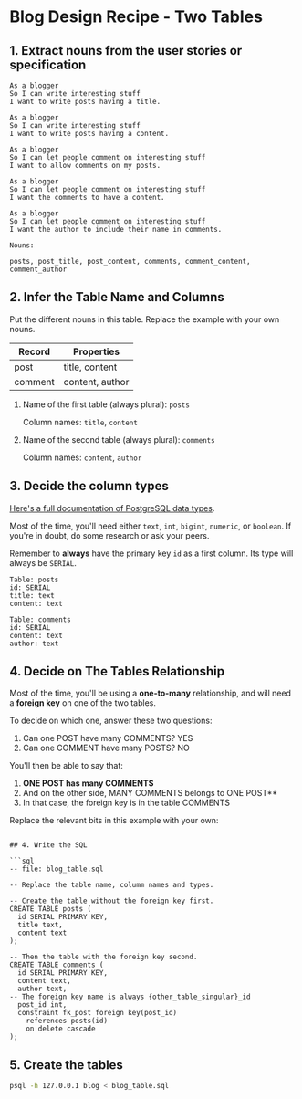 # Blog Design Recipe - Two Tables

## 1. Extract nouns from the user stories or specification

```text
As a blogger
So I can write interesting stuff
I want to write posts having a title.

As a blogger
So I can write interesting stuff
I want to write posts having a content.

As a blogger
So I can let people comment on interesting stuff
I want to allow comments on my posts.

As a blogger
So I can let people comment on interesting stuff
I want the comments to have a content.

As a blogger
So I can let people comment on interesting stuff
I want the author to include their name in comments.
```

```
Nouns:

posts, post_title, post_content, comments, comment_content, comment_author
```

## 2. Infer the Table Name and Columns

Put the different nouns in this table. Replace the example with your own nouns.

| Record                | Properties          |
| --------------------- | ------------------  |
| post                  | title, content
| comment               | content, author

1. Name of the first table (always plural): `posts`

    Column names: `title`, `content`

2. Name of the second table (always plural): `comments`

    Column names: `content`, `author`

## 3. Decide the column types

[Here's a full documentation of PostgreSQL data types](https://www.postgresql.org/docs/current/datatype.html).

Most of the time, you'll need either `text`, `int`, `bigint`, `numeric`, or `boolean`. If you're in doubt, do some research or ask your peers.

Remember to **always** have the primary key `id` as a first column. Its type will always be `SERIAL`.

```text
Table: posts
id: SERIAL
title: text
content: text

Table: comments
id: SERIAL
content: text
author: text
```

## 4. Decide on The Tables Relationship

Most of the time, you'll be using a **one-to-many** relationship, and will need a **foreign key** on one of the two tables.

To decide on which one, answer these two questions:

1. Can one POST have many COMMENTS? YES
2. Can one COMMENT have many POSTS? NO

You'll then be able to say that:

1. **ONE POST has many COMMENTS**
2. And on the other side, MANY COMMENTS belongs to ONE POST**
3. In that case, the foreign key is in the table COMMENTS

Replace the relevant bits in this example with your own:

```

## 4. Write the SQL

```sql
-- file: blog_table.sql

-- Replace the table name, columm names and types.

-- Create the table without the foreign key first.
CREATE TABLE posts (
  id SERIAL PRIMARY KEY,
  title text,
  content text
);

-- Then the table with the foreign key second.
CREATE TABLE comments (
  id SERIAL PRIMARY KEY,
  content text,
  author text,
-- The foreign key name is always {other_table_singular}_id
  post_id int,
  constraint fk_post foreign key(post_id)
    references posts(id)
    on delete cascade
);

```

## 5. Create the tables

```bash
psql -h 127.0.0.1 blog < blog_table.sql
```
